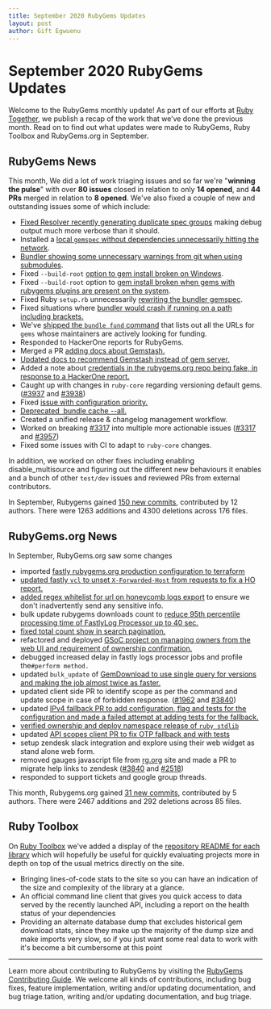 ```yaml
---
title: September 2020 RubyGems Updates
layout: post
author: Gift Egwuenu
---
```


# September 2020 RubyGems Updates

Welcome to the RubyGems monthly update! As part of our efforts at [Ruby Together](http://rubytogether.org/), we publish a recap of the work that we’ve done the previous month. Read on to find out what updates were made to RubyGems, Ruby Toolbox and RubyGems.org in September.

## RubyGems News
This month, We did a lot of work triaging issues and so far we're "**winning the pulse**" with over **80 issues**  closed in relation to only **14 opened**, and **44 PRs** merged in relation to **8 opened**. We've also fixed a couple of new and outstanding issues some of which include:

* [Fixed Resolver recently generating duplicate spec groups](https://github.com/rubygems/rubygems/pull/3965) making debug output much more verbose than it should.
* Installed a [local `gemspec` without dependencies unnecessarily hitting the network](https://github.com/rubygems/rubygems/pull/3968).
* [Bundler showing some unnecessary warnings from git when using submodules](https://github.com/rubygems/rubygems/pull/3969).
* Fixed `--build-root` [option to gem install broken on Windows](https://github.com/rubygems/rubygems/pull/3975).
* Fixed `--build-root` option to [gem install broken when gems with rubygems plugins are present on the system](https://github.com/rubygems/rubygems/pull/3972).
* Fixed Ruby `setup.rb` unnecessarily [rewriting the bundler gemspec](https://github.com/rubygems/rubygems/pull/3980).
* Fixed situations where [bundler would crash if running on a path including brackets.](https://github.com/rubygems/rubygems/pull/3854)
* We've [shipped the `bundle fund` command](https://github.com/rubygems/rubygems/pull/3390) that lists out all the URLs for `gems` whose maintainers are actively looking for funding.
* Responded to HackerOne reports for RubyGems.
* Merged a PR [adding docs about Gemstash.](https://github.com/rubygems/guides/pull/266)
* [Updated docs to recommend Gemstash instead of gem server.](https://github.com/rubygems/guides/pull/269)
* Added a note about [credentials in the rubygems.org repo being fake, in response to a HackerOne report.]( https://github.com/rubygems/rubygems.org/pull/2530)
* Caught up with changes in `ruby-core` regarding versioning default gems. ([#3937](https://github.com/rubygems/rubygems/pull/3937) and [#3938](https://github.com/rubygems/rubygems/pull/3938))
* Fixed [issue with configuration priority.](https://github.com/rubygems/rubygems/pull/3933)
* [Deprecated  bundle cache --all.](https://github.com/rubygems/rubygems/pull/3932)
* Created a unified release & changelog management workflow.
* Worked on breaking [#3317](https://github.com/rubygems/rubygems/issues/3317) into multiple more actionable issues ([#3317](https://github.com/rubygems/rubygems/issues/3317#issuecomment-692449034) and [#3957](https://github.com/rubygems/rubygems/issues/3957))
* Fixed some issues with CI to adapt to `ruby-core` changes.

In addition, we worked on other fixes including enabling disable_multisource and figuring out the different new behaviours it enables and a bunch of other `test/dev` issues and reviewed PRs from external contributors.

In September, Rubygems gained [150 new commits](https://github.com/rubygems/rubygems/compare/master@%7B2020-09-01%7D...master@%7B2020-09-30%7D), contributed by 12 authors. There were 1263 additions and 4300 deletions across 176 files.

## RubyGems.org News
In September, RubyGems.org saw some changes 
* imported [fastly rubygems.org production configuration to terraform](https://github.com/rubygems/rubygems-terraform/pull/4)
* [updated fastly `vcl` to unset `X-Forwarded-Host` from requests to fix a HO report.](https://github.com/rubygems/rubygems-terraform/pull/5)
* [added regex whitelist for url on honeycomb logs export](https://github.com/rubygems/rubygems-terraform/pull/7)  to ensure we don't inadvertently send any sensitive info.
* bulk update rubygems downloads count to [reduce 95th percentile processing time of FastlyLog Processor up to 40 sec.](https://github.com/rubygems/rubygems.org/pull/2527)
* [fixed total count show in search pagination.](https://github.com/rubygems/rubygems.org/pull/2526)
* refactored and deployed [GSoC project on managing owners from the web UI and requirement of ownership confirmation.](https://github.com/rubygems/rubygems.org/pull/2357)
* debugged increased delay in fastly logs processor jobs and profile the`#perform method.` 
* updated `bulk_update` of [GemDownload to use single query for versions and making the job almost twice as faster.](https://github.com/rubygems/rubygems.org/pull/2510)
*  updated client side PR to identify scope as per the command and update scope in case of forbidden response. ([#1962](https://github.com/rubygems/rubygems.org/pull/1962) and [#3840](https://github.com/rubygems/rubygems/pull/3840))
* updated [IPv4 fallback PR to add configuration, flag and tests for the configuration and made a failed attempt at adding tests for the fallback.](https://github.com/rubygems/rubygems/pull/2662)
* [verified ownership and deploy namespace release of `ruby stdlib`](https://github.com/rubygems/rubygems.org/pull/2506)
* updated [API scopes client PR to fix OTP fallback and with tests](https://github.com/rubygems/rubygems/pull/3840)
* setup zendesk slack integration and explore using their web widget as stand alone web form.
* removed gauges javascript file from [rg.org](https://rg.org) site and made a PR to migrate help links to zendesk ([#3840](https://github.com/rubygems/rubygems/pull/3840) and [#2518](https://github.com/rubygems/rubygems.org/pull/2518))
* responded to support tickets and google group threads.

This month, Rubygems.org gained [31 new commits](https://github.com/rubygems/rubygems.org/compare/master@%7B2020-09-01%7D...master@%7B2020-09-30%7D), contributed by 5 authors. There were 2467 additions and 292 deletions across 85 files.

## Ruby Toolbox

On [Ruby Toolbox](https://www.ruby-toolbox.com/) we've added a display of the [repository README for each library](https://github.com/rubytoolbox/rubytoolbox/pull/731) which will hopefully be useful for quickly evaluating projects more in depth on top of the usual metrics directly on the site.

* Bringing lines-of-code stats to the site so you can have an indication of the size and complexity of the library at a glance.
* An official command line client that gives you quick access to data served by the recently launched API, including a report on the health status of your dependencies
* Providing an alternate database dump that excludes historical gem download stats, since they make up the majority of the dump size and make imports very slow, so if you just want some real data to work with it's become a bit cumbersome at this point

---

Learn more about contributing to RubyGems by visiting the [RubyGems Contributing Guide](https://github.com/rubygems/rubygems/blob/master/CONTRIBUTING.md#how-to-contribute). We welcome all kinds of contributions, including bug fixes, feature implementation, writing and/or updating documentation, and bug triage.tation, writing and/or updating documentation, and bug triage.